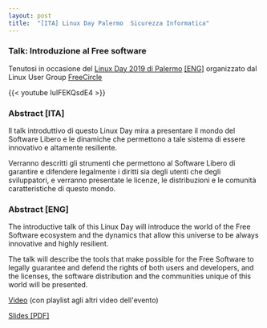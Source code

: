 ```yaml
---
layout: post
title:  "[ITA] Linux Day Palermo  Sicurezza Informatica"
---
```


### Talk: Introduzione al Free software

Tenutosi in occasione del [Linux Day 2019 di Palermo](https://linuxday.thefreecircle.org/2019/it/) [[ENG]](https://linuxday.thefreecircle.org/2019/en) organizzato dal Linux User Group [FreeCircle](https://thefreecircle.org)


{{< youtube IuIFEKQsdE4 >}}

### Abstract [ITA]

Il talk introduttivo di questo Linux Day mira a presentare il mondo del Software Libero e le dinamiche che permettono a tale sistema di essere innovativo e altamente resiliente.

Verranno descritti gli strumenti che permettono al Software Libero di garantire e difendere legalmente i diritti sia degli utenti che degli sviluppatori, e verranno presentate le licenze, le distribuzioni e le comunità caratteristiche di questo mondo.


### Abstract [ENG]

The introductive talk of this Linux Day will introduce the world of the Free Software ecosystem and the dynamics that allow this universe to be always innovative and highly resilient.

The talk will describe the tools that make possible for the Free Software to legally guarantee and defend the rights of both users and developers, and the licenses, the software distribution and the communities unique of this world will be presented.



[Video](https://www.youtube.com/watch?v=IuIFEKQsdE4&list=PLSWvBz2hsqC7ogmagPW7SAclfTDymoSfn) (con playlist agli altri video dell'evento)

[Slides [PDF]](https://linuxday.thefreecircle.org/slides/2017/1_LinuxDay2017_Introduzione-al-free-software.pdf)
